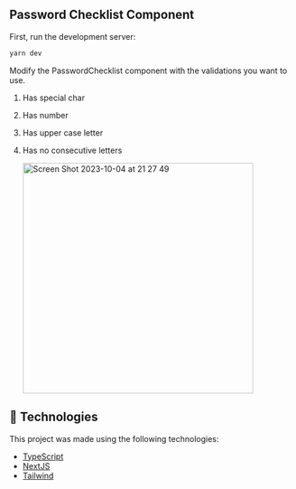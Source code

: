 
## Password Checklist Component

First, run the development server:

```bash
yarn dev

```


Modify the PasswordChecklist component with the validations you want to use.

1. Has special char
2. Has number
3. Has upper case letter
4. Has no consecutive letters

   <img width="408" alt="Screen Shot 2023-10-04 at 21 27 49" src="https://github.com/debfdias/PasswordChecklist/assets/15907429/85f9a0ae-ee21-4a1f-bcba-6448d294e1e8">

## :rocket: Technologies

This project was made using the following technologies:

- [TypeScript](https://www.typescriptlang.org/)
- [NextJS](https://nextjs.org/)
- [Tailwind](https://tailwindcss.com/)
